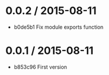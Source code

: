 
0.0.2 / 2015-08-11
==================

 * b0de5b1 Fix module exports function

0.0.1 / 2015-08-11
==================

 * b853c96 First version
